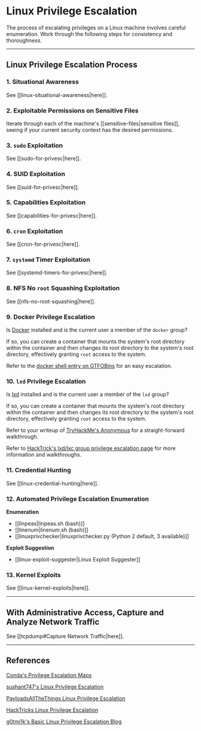 # Linux Privilege Escalation

The process of escalating privileges on a Linux machine involves careful enumeration. Work through the following steps for consistency and thoroughness.

---

## Linux Privilege Escalation Process

### 1. Situational Awareness

See [[linux-situational-awareness|here]].

### 2. Exploitable Permissions on Sensitive Files

Iterate through each of the machine's [[sensitive-files|sensitive files]], seeing if your current security context has the desired permissions.

### 3. `sudo` Exploitation

See [[sudo-for-privesc|here]].

### 4. SUID Exploitation

See [[suid-for-privesc|here]].

### 5. Capabilities Exploitation

See [[capabilities-for-privesc|here]].

### 6. `cron` Exploitation

See [[cron-for-privesc|here]].

### 7. `systemd` Timer Exploitation

See [[systemd-timers-for-privesc|here]].

### 8. NFS No `root` Squashing Exploitation

See [[nfs-no-root-squashing|here]].

### 9. Docker Privilege Escalation

Is [Docker](https://www.docker.com/) installed and is the current user a member of the `docker` group?

If so, you can create a container that mounts the system's root directory within the container and then changes its root directory to the system's root directory, effectively granting `root` access to the system.

Refer to the [docker shell entry on GTFOBins](https://gtfobins.github.io/gtfobins/docker/#shell) for an easy escalation.

### 10. `lxd` Privilege Escalation

Is [lxd](https://linuxcontainers.org/lxd/introduction/) installed and is the current user a member of the `lxd` group?

If so, you can create a container that mounts the system's root directory within the container and then changes its root directory to the system's root directory, effectively granting `root` access to the system.

Refer to your writeup of [TryHackMe's Anonymous](https://github.com/tgihf/writeups/blob/master/tryhackme/anonymous/anonymous.md) for a straight-forward walkthrough.

Refer to [HackTrick's lxd/lxc group privilege escalation page](https://book.hacktricks.xyz/linux-unix/privilege-escalation/interesting-groups-linux-pe/lxd-privilege-escalation) for more information and walkthroughs.

### 11. Credential Hunting

See [[linux-credential-hunting|here]].

### 12. Automated Privilege Escalation Enumeration

**Enumeration**

- [[linpeas|linpeas.sh (bash)]]
- [[linenum|linenum.sh (bash)]]
- [[linuxprivchecker|linuxprivchecker.py (Python 2 default, 3 available)]]

**Exploit Suggestion**

- [[linux-exploit-suggester|Linux Exploit Suggester]]

### 13. Kernel Exploits

See [[linux-kernel-exploits|here]].

---

## With Administrative Access, Capture and Analyze Network Traffic

See [[tcpdump#Capture Network Traffic|here]].

---

## References

[Conda's Privilege Escalation Maps](https://github.com/C0nd4/OSCP-Priv-Esc)

[sushant747's Linux Privilege Escalation](https://sushant747.gitbooks.io/total-oscp-guide/content/privilege_escalation_-_linux.html)

[PayloadsAllTheThings Linux Privilege Escalation](https://github.com/swisskyrepo/PayloadsAllTheThings/blob/master/Methodology%20and%20Resources/Linux%20-%20Privilege%20Escalation.md)

[HackTricks Linux Privilege Escalation](https://book.hacktricks.xyz/linux-unix/privilege-escalation)

[g0tmi1k's Basic Linux Privilege Escalation Blog](https://blog.g0tmi1k.com/2011/08/basic-linux-privilege-escalation/)

